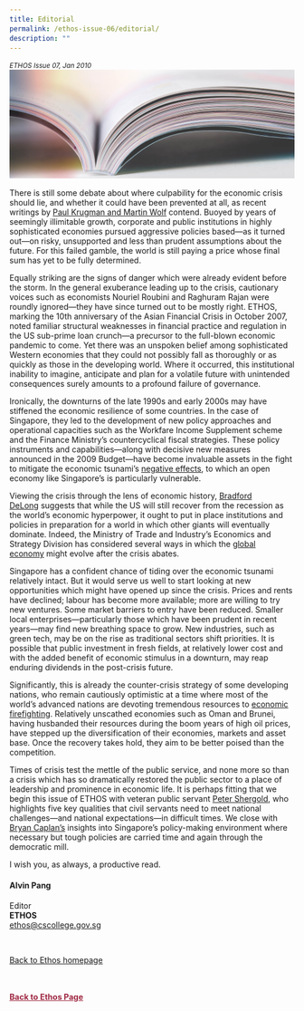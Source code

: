 ```yaml
---
title: Editorial
permalink: /ethos-issue-06/editorial/
description: ""
---
```

<style>

.back a
{
	color: #9f2943;
	font-weight: bold;
}

#banner img
{
	width:100%;
}
	
.author
{
border-bottom: 1px solid black;
margin-top:40px;
padding-bottom:30px;
border-top: 1px solid black;	

}

.author p {
	font-size: 0.9em;
	line-height:24px !important;
	}	

.break
{
   border-top: 1px solid  black;
   border-bottom: 1px solid black;
	 padding:20px;
	text-align:center;
	margin-top:50px;
}
	
.break1
{
font-family: Georgia;
	font-size:20px;
	font-style: italic;
	font-weight: bold;
}

.boxheader {
	color: white !important;
	}	

.containerbox {
	background-color: #eceedb;
	border-radius: 10px;
	padding: 5%;
	margin-top: 5%;
	
	}	

li {
	font-size: 15px !important;
	
	}	

</style>

<em><small>ETHOS Issue 07, Jan 2010</small></em>
<img src="/images/Landing_Banner_Images/knowledge_editorial_banner_01.jpg">

  
<p>There is still some debate about where culpability for the economic crisis should lie, and whether it could have been prevented at all, as recent writings by <a href="/ethos-issue-06/krugman-wolf-and-the-roots-of-the-financial-crisis-review/">Paul Krugman and Martin Wolf</a>&nbsp;contend. Buoyed by years of seemingly illimitable growth, corporate and public institutions in highly sophisticated economies pursued aggressive policies based—as it turned out—on risky, unsupported and less than prudent assumptions about the future. For this failed gamble, the world is still paying a price whose final sum has yet to be fully determined. </p>  
  
<p>  
Equally striking are the signs of danger which were already evident before the storm. In the general exuberance leading up to the crisis, cautionary voices such as economists Nouriel Roubini and Raghuram Rajan were roundly ignored—they have since turned out to be mostly right. ETHOS, marking the 10th anniversary of the Asian Financial Crisis in October 2007, noted familiar structural weaknesses in financial practice and regulation in the US sub-prime loan crunch—a precursor to the full-blown economic pandemic to come. Yet there was an unspoken belief among sophisticated Western economies that they could not possibly fall as thoroughly or as quickly as those in the developing world. Where it occurred, this institutional inability to imagine, anticipate and plan for a volatile future with unintended consequences surely amounts to a profound failure of governance. </p>  
  
<p>  
Ironically, the downturns of the late 1990s and early 2000s may have stiffened the economic resilience of some countries. In the case of Singapore, they led to the development of new policy approaches and operational capacities such as the Workfare Income Supplement scheme and the Finance Ministry’s countercyclical fiscal strategies. These policy instruments and capabilities—along with decisive new measures announced in the 2009 Budget—have become invaluable assets in the fight to mitigate the economic tsunami’s <a href="/ethos-issue-06/the-2009-budget-and-the-ministryoffinanceapproachtocountercyclical-economicstrategy/">negative effects</a>, to which an open economy like Singapore’s is particularly vulnerable. </p>  
  
<p>  
Viewing the crisis through the lens of economic history, <a href="/ethos-issue-06/thinking-beyond-the-crisis/">Bradford DeLong</a>&nbsp;suggests that while the US will still recover from the recession as the world’s economic hyperpower, it ought to put in place institutions and policies in preparation for a world in which other giants will eventually dominate. Indeed, the Ministry of Trade and Industry’s Economics and Strategy Division has considered several ways in which the <a href="/ethos-issue-06/the-end-of-the-world-economy-as-we-know-it/">global economy</a>&nbsp;might evolve after the crisis abates. </p>  
  
<p>  
Singapore has a confident chance of tiding over the economic tsunami relatively intact. But it would serve us well to start looking at new opportunities which might have opened up since the crisis. Prices and rents have declined; labour has become more available; more are willing to try new ventures. Some market barriers to entry have been reduced. Smaller local enterprises—particularly those which have been prudent in recent years—may find new breathing space to grow. New industries, such as green tech, may be on the rise as traditional sectors shift priorities. It is possible that public investment in fresh fields, at relatively lower cost and with the added benefit of economic stimulus in a downturn, may reap enduring dividends in the post-crisis future. </p>  
  
<p>  
Significantly, this is already the counter-crisis strategy of some developing nations, who remain cautiously optimistic at a time where most of the world’s advanced nations are devoting tremendous resources to <a href="crisis-proof-governance.html">economic firefighting</a>. Relatively unscathed economies such as Oman and Brunei, having husbanded their resources during the boom years of high oil prices, have stepped up the diversification of their economies, markets and asset base. Once the recovery takes hold, they aim to be better poised than the competition.</p>  
  
<p>  
Times of crisis test the mettle of the public service, and none more so than a crisis which has so dramatically restored the public sector to a place of leadership and prominence in economic life. It is perhaps fitting that we begin this issue of ETHOS with veteran public servant <a href="leadership-at-a-time-of-crisis.html">Peter Shergold</a>, who highlights five key qualities that civil servants need to meet national challenges—and national expectations—in difficult times. We close with <a href="singapore%27s-political-economy-two-paradoxes.html">Bryan Caplan’s</a>&nbsp;insights into Singapore’s policy-making environment where necessary but tough policies are carried time and again through the democratic mill. </p>  
  
<p>  
I wish you, as always, a productive read.</p>  
  
<h4>Alvin Pang</h4>  
  
<p>Editor  
<br>  
<strong>ETHOS</strong>  
<br>  
<a href="mailto:ethos@cscollege.gov.sg">ethos@cscollege.gov.sg</a></p>  
  
<br>  
  
<p><a href="../../ethos.html">Back to Ethos homepage</a></p>




<br>
<br>	
<div class="back">
<a href="/ethos/">Back to Ethos Page</a>	
</div>